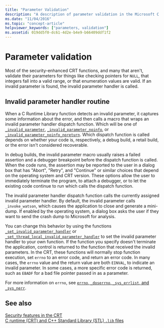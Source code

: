 ```yaml
---
title: "Parameter Validation"
description: "A description of parameter validation in the Microsoft C runtime library."
ms.date: "11/04/2016"
ms.topic: "concept-article"
helpviewer_keywords: ["parameters, validation"]
ms.assetid: 019dd5f0-dc61-4d2e-b4e9-b66409ddf1f2
---
```

# Parameter validation

Most of the security-enhanced CRT functions, and many that aren't, validate their parameters for things like checking pointers for `NULL`,  that integers fall into a valid range, or that enumeration values are valid. If an invalid parameter is found, the invalid parameter handler is called.

## Invalid parameter handler routine

When a C Runtime Library function detects an invalid parameter, it captures some information about the error, and then calls a macro that wraps an invalid parameter handler dispatch function. Which will be one of [`_invalid_parameter`](./reference/invalid-parameter-functions.md), [`_invalid_parameter_noinfo`](./reference/invalid-parameter-functions.md), or [`_invalid_parameter_noinfo_noreturn`](./reference/invalid-parameter-functions.md). Which dispatch function is called depends on whether your code is, respectively, a debug build, a retail build, or the error isn't considered recoverable.

In debug builds, the invalid parameter macro usually raises a failed assertion and a debugger breakpoint before the dispatch function is called. When the code runs, the assertion may be reported to the user in a dialog box that has "Abort", "Retry", and "Continue" or similar choices that depend on the operating system and CRT version. These options allow the user to immediately terminate the program, to attach a debugger, or to let the existing code continue to run which calls the dispatch function.

The invalid parameter handler dispatch function calls the currently assigned invalid parameter handler. By default, the invalid parameter calls `_invoke_watson`, which causes the application to close and generate a mini-dump. If enabled by the operating system, a dialog box asks the user if they want to send the crash dump to Microsoft for analysis.

You can change this behavior by using the functions [`_set_invalid_parameter_handler`](./reference/set-invalid-parameter-handler-set-thread-local-invalid-parameter-handler.md) or [`_set_thread_local_invalid_parameter_handler`](./reference/set-invalid-parameter-handler-set-thread-local-invalid-parameter-handler.md) to set the invalid parameter handler to your own function. If the function you specify doesn't terminate the application, control is returned to the function that received the invalid parameters. In the CRT, these functions will normally stop function execution, set `errno` to an error code, and return an error code. In many cases, the `errno` value and the return value are both `EINVAL`, to indicate an invalid parameter. In some cases, a more specific error code is returned, such as `EBADF` for a bad file pointer passed in as a parameter.

For more information on `errno`, see [`errno`, `_doserrno`, `_sys_errlist`, and `_sys_nerr`](./errno-doserrno-sys-errlist-and-sys-nerr.md).

## See also

[Security features in the CRT](./security-features-in-the-crt.md)\
[C runtime (CRT) and C++ Standard Library (STL) `.lib` files](./crt-library-features.md)
